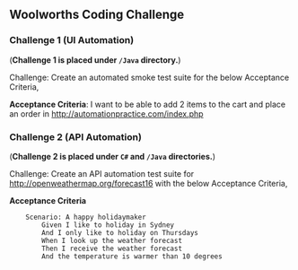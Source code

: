 ## Woolworths Coding Challenge

### Challenge 1 (UI Automation)

(**Challenge 1 is placed under `/Java` directory.**)

Challenge: Create an automated smoke test suite for the below Acceptance Criteria,

**Acceptance Criteria**: I want to be able to add 2 items to the cart and place an order in http://automationpractice.com/index.php


### Challenge 2 (API Automation)

(**Challenge 2 is placed under `C#` and `/Java` directories.**)

Challenge: Create an API automation test suite for http://openweathermap.org/forecast16 with the below Acceptance Criteria,

**Acceptance Criteria**

```
	Scenario: A happy holidaymaker
		Given I like to holiday in Sydney
		And I only like to holiday on Thursdays
		When I look up the weather forecast
		Then I receive the weather forecast
		And the temperature is warmer than 10 degrees
```